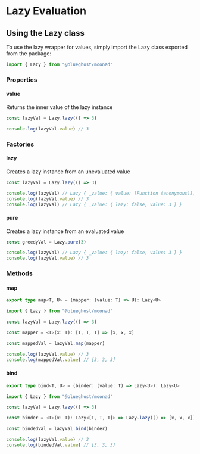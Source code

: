 # Lazy Evaluation

## Using the Lazy class

To use the lazy wrapper for values, simply import the Lazy class exported from the package:

```typescript
import { Lazy } from "@blueghost/moonad"
```

### Properties

#### value

Returns the inner value of the lazy instance

```typescript
const lazyVal = Lazy.lazy(() => 3)

console.log(lazyVal.value) // 3
```

### Factories

#### lazy

Creates a lazy instance from an unevaluated value

```typescript
const lazyVal = Lazy.lazy(() => 3)

console.log(lazyVal) // Lazy { _value: { value: [Function (anonymous)], lazy: true } }
console.log(lazyVal.value) // 3
console.log(lazyVal) // Lazy { _value: { lazy: false, value: 3 } }
```

#### pure

Creates a lazy instance from an evaluated value

```typescript
const greedyVal = Lazy.pure(3)

console.log(lazyVal) // Lazy { _value: { lazy: false, value: 3 } }
console.log(lazyVal.value) // 3
```

### Methods

#### map

```typescript
export type map<T, U> = (mapper: (value: T) => U): Lazy<U>
```

```typescript
import { Lazy } from "@blueghost/moonad"

const lazyVal = Lazy.lazy(() => 3)

const mapper = <T>(x: T): [T, T, T] => [x, x, x]

const mappedVal = lazyVal.map(mapper)

console.log(lazyVal.value) // 3
console.log(mappedVal.value) // [3, 3, 3]
```

#### bind

```typescript
export type bind<T, U> = (binder: (value: T) => Lazy<U>): Lazy<U>
```

```typescript
import { Lazy } from "@blueghost/moonad"

const lazyVal = Lazy.lazy(() => 3)

const binder = <T>(x: T): Lazy<[T, T, T]> => Lazy.lazy(() => [x, x, x])

const bindedVal = lazyVal.bind(binder)

console.log(lazyVal.value) // 3
console.log(bindedVal.value) // [3, 3, 3]
```
